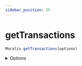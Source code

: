 ```yaml
---
sidebar_position: 25
---
```


#  getTransactions

```js
Moralis.getTransactions(options)
```

<details><summary>Options</summary><br/>

- `chain` (default: 'Eth')
- `address`
- `order` (default: 'desc')
  
    
</details>

